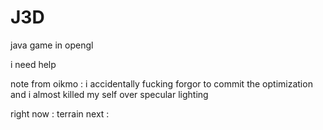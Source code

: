 # J3D

java game in opengl

i need help

note from oikmo : i accidentally fucking forgor to commit the optimization and i almost killed my self over specular lighting

right now : terrain
next : 

